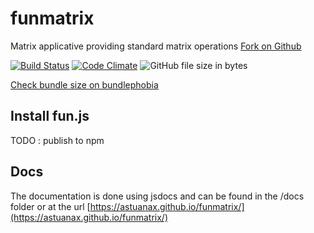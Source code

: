 # funmatrix
Matrix applicative providing standard matrix operations [Fork on Github](https://github.com/astuanax/funmatrix)

[![Build Status](https://travis-ci.org/astuanax/funmatrix.svg?branch=master)](https://travis-ci.org/astuanax/funmatrix)  [![Code Climate](https://codeclimate.com/github/astuanax/funmatrix/badges/gpa.svg)](https://codeclimate.com/github/astuanax/funmatrix) ![GitHub file size in bytes](https://img.badgesize.io/astuanax/funmatrix/master/lib/@astuanax/funmatrix.min.js.svg?compression=gzip) 

[Check bundle size on bundlephobia](https://bundlephobia.com/result?p=fun.js@1.0.3)

## Install fun.js

TODO : publish to npm

## Docs

The documentation is done using jsdocs and can be found in the /docs folder or at the url [https://astuanax.github.io/funmatrix/](https://astuanax.github.io/funmatrix/)
